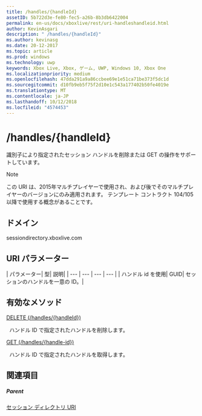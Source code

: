 ```yaml
---
title: /handles/{handleId}
assetID: 5b722d3e-fe80-fec5-a26b-8b3db6422004
permalink: en-us/docs/xboxlive/rest/uri-handleshandleid.html
author: KevinAsgari
description: " /handles/{handleId}"
ms.author: kevinasg
ms.date: 20-12-2017
ms.topic: article
ms.prod: windows
ms.technology: uwp
keywords: Xbox Live, Xbox, ゲーム, UWP, Windows 10, Xbox One
ms.localizationpriority: medium
ms.openlocfilehash: 47dda291a9a86ccbee69e1e51ca71be373f5dc1d
ms.sourcegitcommit: d10fb9eb5f75f2d10e1c543a177402b50fe4019e
ms.translationtype: MT
ms.contentlocale: ja-JP
ms.lasthandoff: 10/12/2018
ms.locfileid: "4574453"
---
```

# <a name="handleshandleid"></a>/handles/{handleId}
識別子により指定されたセッション ハンドルを削除または GET の操作をサポートしています。 

> [!NOTE] 
> この URI は、2015年マルチプレイヤーで使用され、および後でそのマルチプレイヤーのバージョンにのみ適用されます。 テンプレート コントラクト 104/105 以降で使用する概念があることです。  

 
<a id="ID4EQ"></a>

 
## <a name="domain"></a>ドメイン
sessiondirectory.xboxlive.com  
<a id="ID4EV"></a>

 
## <a name="uri-parameters"></a>URI パラメーター
 
| パラメーター| 型| 説明| 
| --- | --- | --- | --- | 
| ハンドル id を使用| GUID| セッションのハンドルを一意の ID。| 
  
<a id="ID4ERB"></a>

 
## <a name="valid-methods"></a>有効なメソッド

[DELETE (/handles/{handleId})](uri-handleshandleiddelete.md)

&nbsp;&nbsp;ハンドル ID で指定されたハンドルを削除します。

[GET (/handles/{handle-id})](uri-handleshandleidget.md)

&nbsp;&nbsp;ハンドル ID で指定されたハンドルを取得します。
 
<a id="ID4E4B"></a>

 
## <a name="see-also"></a>関連項目
 
<a id="ID4E6B"></a>

 
##### <a name="parent"></a>Parent 

[セッション ディレクトリ URI](atoc-reference-sessiondirectory.md)

   